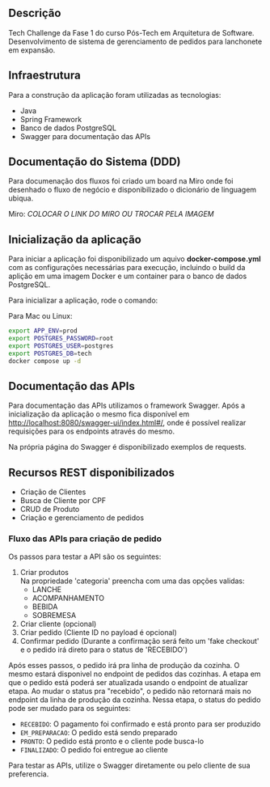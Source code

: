 ## Descrição

Tech Challenge da Fase 1 do curso Pós-Tech em Arquitetura de Software. Desenvolvimento de sistema de gerenciamento de pedidos para lanchonete em expansão.

## Infraestrutura

Para a construção da aplicação foram utilizadas as tecnologias:

- Java
- Spring Framework
- Banco de dados PostgreSQL
- Swagger para documentação das APIs

## Documentação do Sistema (DDD)

Para documenação dos fluxos foi criado um board na Miro onde foi desenhado o fluxo de negócio e disponibilizado o dicionário de linguagem ubiqua.

Miro: *COLOCAR O LINK DO MIRO OU TROCAR PELA IMAGEM*

## Inicialização da aplicação

Para iniciar a aplicação foi disponibilizado um aquivo **docker-compose.yml** com as configurações necessárias para execução, incluindo o build da aplição em uma imagem Docker e um container para o banco de dados PostgreSQL.

Para inicializar a aplicação, rode o comando:

Para Mac ou Linux:
```bash
export APP_ENV=prod
export POSTGRES_PASSWORD=root
export POSTGRES_USER=postgres
export POSTGRES_DB=tech
docker compose up -d
```

## Documentação das APIs

Para documentação das APIs utilizamos o framework Swagger. Após a inicialização da aplicação o mesmo fica disponível em [http://localhost:8080/swagger-ui/index.html#/](http://localhost:8080/swagger-ui/index.html#/), onde é possível realizar requisições para os endpoints através do mesmo.

Na própria página do Swagger é disponibilizado exemplos de requests.

## Recursos REST disponibilizados

- Criação de Clientes
- Busca de Cliente por CPF
- CRUD de Produto
- Criação e gerenciamento de pedidos

### Fluxo das APIs para criação de pedido

Os passos para testar a API são os seguintes:

1. Criar produtos <br>
    Na propriedade 'categoria' preencha com uma das opções validas:<br>
    - LANCHE<br>
    - ACOMPANHAMENTO<br>
    - BEBIDA<br>
    - SOBREMESA<br>
1. Criar cliente (opcional)
1. Criar pedido (Cliente ID no payload é opcional)
1. Confirmar pedido (Durante a confirmação será feito um 'fake checkout' e o pedido irá direto para o status de 'RECEBIDO')

Após esses passos, o pedido irá pra linha de produção da cozinha. O mesmo estará disponivel no endpoint de pedidos das cozinhas. A etapa em que o pedido está poderá ser atualizada usando o endpoint de atualizar etapa. Ao mudar o status pra "recebido", o pedido não retornará mais no endpoint da linha de produção da cozinha. Nessa etapa, o status do pedido pode ser mudado para os seguintes:

- `RECEBIDO`: O pagamento foi confirmado e está pronto para ser produzido
- `EM_PREPARACAO`: O pedido está sendo preparado
- `PRONTO`: O pedido está pronto e o cliente pode busca-lo
- `FINALIZADO`: O pedido foi entregue ao cliente

Para testar as APIs, utilize o Swagger diretamente ou pelo cliente de sua preferencia.
